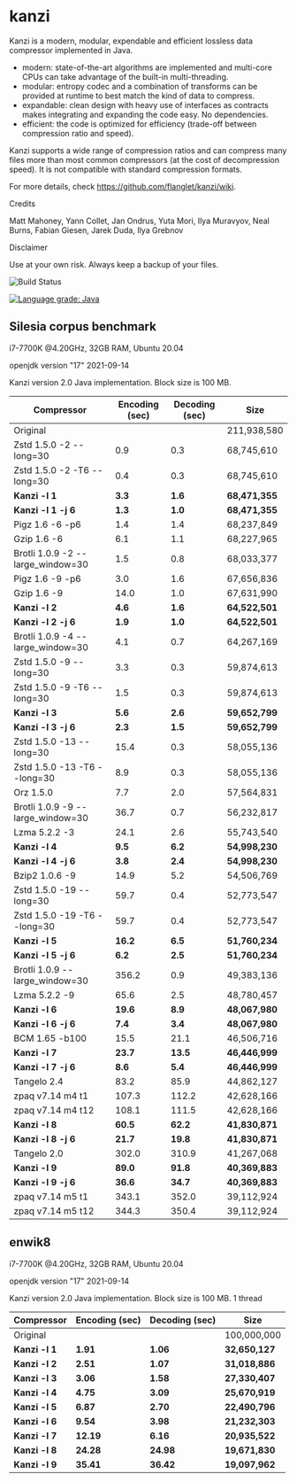 kanzi
=====


Kanzi is a modern, modular, expendable and efficient lossless data compressor implemented in Java.

* modern: state-of-the-art algorithms are implemented and multi-core CPUs can take advantage of the built-in multi-threading.
* modular: entropy codec and a combination of transforms can be provided at runtime to best match the kind of data to compress.
* expandable: clean design with heavy use of interfaces as contracts makes integrating and expanding the code easy. No dependencies.
* efficient: the code is optimized for efficiency (trade-off between compression ratio and speed).

Kanzi supports a wide range of compression ratios and can compress many files more than most common compressors (at the cost of decompression speed).
It is not compatible with standard compression formats. 


For more details, check https://github.com/flanglet/kanzi/wiki.

Credits

Matt Mahoney,
Yann Collet,
Jan Ondrus,
Yuta Mori,
Ilya Muravyov,
Neal Burns,
Fabian Giesen,
Jarek Duda,
Ilya Grebnov

Disclaimer

Use at your own risk. Always keep a backup of your files.

![Build Status](https://github.com/flanglet/kanzi/actions/workflows/ant.yml/badge.svg)

[![Language grade: Java](https://img.shields.io/lgtm/grade/java/g/flanglet/kanzi.svg?logo=lgtm&logoWidth=18)](https://lgtm.com/projects/g/flanglet/kanzi/context:java)

Silesia corpus benchmark
-------------------------

i7-7700K @4.20GHz, 32GB RAM, Ubuntu 20.04

openjdk version "17" 2021-09-14

Kanzi version 2.0 Java implementation. Block size is 100 MB. 


|        Compressor               | Encoding (sec)  | Decoding (sec)  |    Size          |
|---------------------------------|-----------------|-----------------|------------------|
|Original     	                  |                 |                 |   211,938,580    |
|Zstd 1.5.0 -2 --long=30          |	       0.9      |       0.3       |    68,745,610    |
|Zstd 1.5.0 -2 -T6 --long=30      |	       0.4      |       0.3       |    68,745,610    |
|**Kanzi -l 1**                   |    	 **3.3**    |     **1.6**     |  **68,471,355**  |
|**Kanzi -l 1 -j 6**              |      **1.3**    |     **1.0**     |  **68,471,355**  |
|Pigz 1.6 -6 -p6                  |        1.4      |       1.4       |    68,237,849    |
|Gzip 1.6 -6                      |        6.1      |       1.1       |    68,227,965    |
|Brotli 1.0.9 -2 --large_window=30|        1.5      |       0.8       |    68,033,377    |
|Pigz 1.6 -9 -p6                  |        3.0      |       1.6       |    67,656,836    |
|Gzip 1.6 -9                      |       14.0      |       1.0       |    67,631,990    |
|**Kanzi -l 2**                   |      **4.6**    |     **1.6**     |  **64,522,501**  |
|**Kanzi -l 2 -j 6**              |      **1.9**    |     **1.0**     |  **64,522,501**  |
|Brotli 1.0.9 -4 --large_window=30|        4.1      |       0.7       |    64,267,169    |
|Zstd 1.5.0 -9 --long=30          |	       3.3      |       0.3       |    59,874,613    |
|Zstd 1.5.0 -9 -T6 --long=30      |        1.5      |       0.3       |    59,874,613    |
|**Kanzi -l 3**                   |      **5.6**    |     **2.6**     |  **59,652,799**  |
|**Kanzi -l 3 -j 6**              |      **2.3**    |     **1.5**     |  **59,652,799**  |
|Zstd 1.5.0 -13 --long=30         |	      15.4      |       0.3       |    58,055,136    |
|Zstd 1.5.0 -13 -T6 --long=30     |	       8.9      |       0.3       |    58,055,136    |
|Orz 1.5.0                        |	       7.7      |       2.0       |    57,564,831    |
|Brotli 1.0.9 -9 --large_window=30|       36.7      |       0.7       |    56,232,817    |
|Lzma 5.2.2 -3	                  |       24.1	    |       2.6       |    55,743,540    |
|**Kanzi -l 4**                   |      **9.5**    |     **6.2**     |  **54,998,230**  |
|**Kanzi -l 4 -j 6**              |      **3.8**    |     **2.4**     |  **54,998,230**  |
|Bzip2 1.0.6 -9	                  |       14.9      |       5.2       |    54,506,769	 |
|Zstd 1.5.0 -19 --long=30	        |       59.7      |       0.4       |    52,773,547    |
|Zstd 1.5.0 -19	-T6 --long=30     |       59.7      |       0.4       |    52,773,547    |
|**Kanzi -l 5**                   |     **16.2**    |     **6.5**     |  **51,760,234**  |
|**Kanzi -l 5 -j 6**              |      **6.2**    |     **2.5**     |  **51,760,234**  |
|Brotli 1.0.9 --large_window=30   |      356.2	    |       0.9       |    49,383,136    |
|Lzma 5.2.2 -9                    |       65.6	    |       2.5       |    48,780,457    |
|**Kanzi -l 6**	                  |     **19.6**    |     **8.9**     |  **48,067,980**  |
|**Kanzi -l 6 -j 6**              |      **7.4**    |     **3.4**     |  **48,067,980**  |
|BCM 1.65 -b100                   |       15.5      |      21.1       |    46,506,716    |
|**Kanzi -l 7**                   |     **23.7**    |    **13.5**     |  **46,446,999**  |
|**Kanzi -l 7 -j 6**              |      **8.6**    |     **5.4**     |  **46,446,999**  |
|Tangelo 2.4	                    |       83.2      |      85.9       |    44,862,127    |
|zpaq v7.14 m4 t1                 |      107.3	    |     112.2       |    42,628,166    |
|zpaq v7.14 m4 t12                |      108.1	    |     111.5       |    42,628,166    |
|**Kanzi -l 8**                   |     **60.5**    |    **62.2**     |  **41,830,871**  |
|**Kanzi -l 8 -j 6**              |     **21.7**    |    **19.8**     |  **41,830,871**  |
|Tangelo 2.0	                    |      302.0      |     310.9       |    41,267,068    |
|**Kanzi -l 9**                   |     **89.0**    |    **91.8**     |  **40,369,883**  |
|**Kanzi -l 9 -j 6**              |     **36.6**    |    **34.7**     |  **40,369,883**  |
|zpaq v7.14 m5 t1                 |      343.1	    |     352.0       |    39,112,924    |
|zpaq v7.14 m5 t12                |	     344.3	    |     350.4       |    39,112,924    |



enwik8
-------

i7-7700K @4.20GHz, 32GB RAM, Ubuntu 20.04

openjdk version "17" 2021-09-14

Kanzi version 2.0 Java implementation. Block size is 100 MB. 1 thread


|        Compressor           | Encoding (sec)  | Decoding (sec)  |    Size          |
|-----------------------------|-----------------|-----------------|------------------|
|Original     	              |                 |                 |   100,000,000    |
|**Kanzi -l 1**               |     **1.91**    |    **1.06**     |  **32,650,127**  |
|**Kanzi -l 2**               |     **2.51**    |    **1.07**     |  **31,018,886**  |
|**Kanzi -l 3**               |     **3.06**    |    **1.58**     |  **27,330,407**  |
|**Kanzi -l 4**               |	    **4.75**    |    **3.09**     |  **25,670,919**  |
|**Kanzi -l 5**               |	    **6.87**    |    **2.70**     |  **22,490,796**  |
|**Kanzi -l 6**               |	    **9.54**    |    **3.98**     |  **21,232,303**  |
|**Kanzi -l 7**               |	   **12.19**    |    **6.16**     |  **20,935,522**  |
|**Kanzi -l 8**               |	   **24.28**    |   **24.98**     |  **19,671,830**  |
|**Kanzi -l 9**               |	   **35.41**    |   **36.42**     |  **19,097,962**  |


